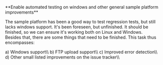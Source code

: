  **Enable automated testing on windows and other general sample
        platform improvements\*\*

The sample platform has been a good way to test regression tests, but
still lacks windows support. It\'s been foreseen, but unfinished. It
should be finished, so we can ensure it\'s working both on Linux and
Windows. Besides that, there are some things that need to be finished.
This task thus encompasses:

a\) Windows support\\\\ b) FTP upload support\\\\ c) Improved error
detection\\\\ d) Other small listed improvements on the issue
tracker\\\\
